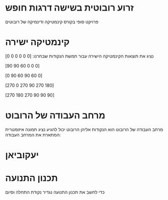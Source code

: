 # זרוע רובוטית בשישה דרגות חופש
פרויקט סופי בקורס קינמטיקה ודינמיקה של רובוטים
# קינמטיקה ישירה
נציג את תוצאות הקינמטיקה הישירה עבור חמשת הנקודות שבחרנו:
[0 0 0 0 0 0]

[90 90 60 0 0 0]

[0 90 60 90 60 0]

[270 0 270 90 270 180]

[270 180 270 90 90 90]
# מרחב העבודה של הרובוט
מרחב העבודה של הרובוט הוא הנקודות אליהן הרובוט יכול להגיע
נציג תמונה איזומטרית המתארת את המרחב העבודה:
# יעקוביאן
# תכנון התנועה
כדי לחשב את תכנון התנועה נגדיר נקודת התחלה וסיום


